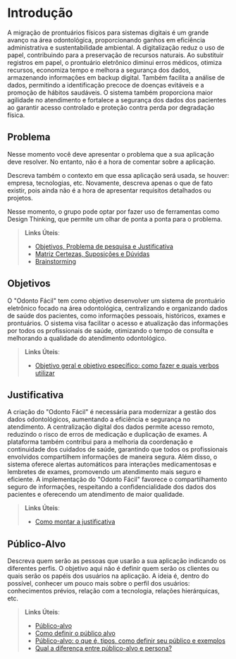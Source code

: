 # Introdução

A migração de prontuários físicos para sistemas digitais é um grande avanço na área odontológica, proporcionando ganhos em eficiência administrativa e sustentabilidade ambiental. A digitalização reduz o uso de papel, contribuindo para a preservação de recursos naturais. Ao substituir registros em papel, o prontuário eletrônico diminui erros médicos, otimiza recursos, economiza tempo e melhora a segurança dos dados, armazenando informações em backup digital. Também facilita a análise de dados, permitindo a identificação precoce de doenças evitáveis e a promoção de hábitos saudáveis. O sistema também proporciona maior agilidade no atendimento e fortalece a segurança dos dados dos pacientes ao garantir acesso controlado e proteção contra perda por degradação física.

## Problema
Nesse momento você deve apresentar o problema que a sua aplicação deve  resolver. No entanto, não é a hora de comentar sobre a aplicação.

Descreva também o contexto em que essa aplicação será usada, se  houver: empresa, tecnologias, etc. Novamente, descreva apenas o que de  fato existir, pois ainda não é a hora de apresentar requisitos  detalhados ou projetos.

Nesse momento, o grupo pode optar por fazer uso  de ferramentas como Design Thinking, que permite um olhar de ponta a ponta para o problema.

> **Links Úteis**:
> - [Objetivos, Problema de pesquisa e Justificativa](https://medium.com/@versioparole/objetivos-problema-de-pesquisa-e-justificativa-c98c8233b9c3)
> - [Matriz Certezas, Suposições e Dúvidas](https://medium.com/educa%C3%A7%C3%A3o-fora-da-caixa/matriz-certezas-suposi%C3%A7%C3%B5es-e-d%C3%BAvidas-fa2263633655)
> - [Brainstorming](https://www.euax.com.br/2018/09/brainstorming/)

## Objetivos

O "Odonto Fácil" tem como objetivo desenvolver um sistema de prontuário eletrônico focado na área odontológica, centralizando e organizando dados de saúde dos pacientes, como informações pessoais, históricos, exames e prontuários. O sistema visa facilitar o acesso e atualização das informações por todos os profissionais de saúde, otimizando o tempo de consulta e melhorando a qualidade do atendimento odontológico.
 
> **Links Úteis**:
> - [Objetivo geral e objetivo específico: como fazer e quais verbos utilizar](https://blog.mettzer.com/diferenca-entre-objetivo-geral-e-objetivo-especifico/)

## Justificativa

A criação do "Odonto Fácil" é necessária para modernizar a gestão dos dados odontológicos, aumentando a eficiência e segurança no atendimento. A centralização digital dos dados permite acesso remoto, reduzindo o risco de erros de medicação e duplicação de exames. A plataforma também contribui para a melhoria da coordenação e continuidade dos cuidados de saúde, garantindo que todos os profissionais envolvidos compartilhem informações de maneira segura. Além disso, o sistema oferece alertas automáticos para interações medicamentosas e lembretes de exames, promovendo um atendimento mais seguro e eficiente. A implementação do "Odonto Fácil" favorece o compartilhamento seguro de informações, respeitando a confidencialidade dos dados dos pacientes e oferecendo um atendimento de maior qualidade.

> **Links Úteis**:
> - [Como montar a justificativa](https://guiadamonografia.com.br/como-montar-justificativa-do-tcc/)

## Público-Alvo

Descreva quem serão as pessoas que usarão a sua aplicação indicando os diferentes perfis. O objetivo aqui não é definir quem serão os clientes ou quais serão os papéis dos usuários na aplicação. A ideia é, dentro do possível, conhecer um pouco mais sobre o perfil dos usuários: conhecimentos prévios, relação com a tecnologia, relações hierárquicas, etc.

> **Links Úteis**:
> - [Público-alvo](https://blog.hotmart.com/pt-br/publico-alvo/)
> - [Como definir o público alvo](https://exame.com/pme/5-dicas-essenciais-para-definir-o-publico-alvo-do-seu-negocio/)
> - [Público-alvo: o que é, tipos, como definir seu público e exemplos](https://klickpages.com.br/blog/publico-alvo-o-que-e/)
> - [Qual a diferença entre público-alvo e persona?](https://rockcontent.com/blog/diferenca-publico-alvo-e-persona/)
